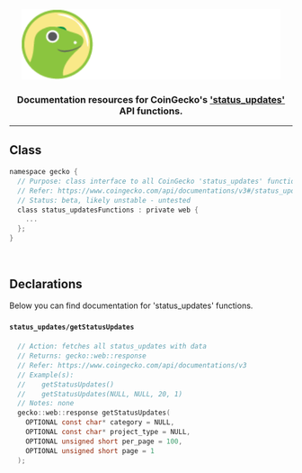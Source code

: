 <p align="center">
  <img width="460" height="125" src="/images/coingecko.jpg">
</p>
<h3 align="center">Documentation resources for CoinGecko's <a href="https://www.coingecko.com/api/documentations/v3#/global">'status_updates'</a> API functions.</h3>
<hr>

<h2>Class</h2>

```c
namespace gecko {
  // Purpose: class interface to all CoinGecko 'status_updates' functions found below
  // Refer: https://www.coingecko.com/api/documentations/v3#/status_updates_(beta)
  // Status: beta, likely unstable - untested
  class status_updatesFunctions : private web {
    ...
  };
}
```

<br>

<h2>Declarations</h2>
<p>Below you can find documentation for 'status_updates' functions.</p>

<h4><code>status_updates/getStatusUpdates</code></h4>

```c
  // Action: fetches all status_updates with data
  // Returns: gecko::web::response
  // Refer: https://www.coingecko.com/api/documentations/v3
  // Example(s):
  //    getStatusUpdates()
  //    getStatusUpdates(NULL, NULL, 20, 1)
  // Notes: none
  gecko::web::response getStatusUpdates(
    OPTIONAL const char* category = NULL,
    OPTIONAL const char* project_type = NULL,
    OPTIONAL unsigned short per_page = 100,
    OPTIONAL unsigned short page = 1
  );
```
